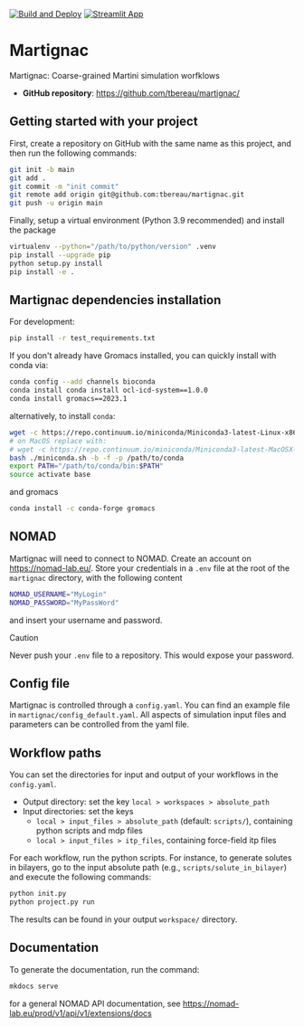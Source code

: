 [![Build and Deploy](https://github.com/tbereau/martignac/actions/workflows/main.yml/badge.svg)](https://github.com/tbereau/martignac/actions/workflows/main.yml)
[![Streamlit App](https://static.streamlit.io/badges/streamlit_badge_black_white.svg)](https://martignac.streamlit.app/)

# Martignac

Martignac: Coarse-grained Martini simulation worfklows

- **GitHub repository**: <https://github.com/tbereau/martignac/>

## Getting started with your project

First, create a repository on GitHub with the same name as this project, and then run the following commands:

``` bash
git init -b main
git add .
git commit -m "init commit"
git remote add origin git@github.com:tbereau/martignac.git
git push -u origin main
```

Finally, setup a virtual environment (Python 3.9 recommended) and install the package 

```bash
virtualenv --python="/path/to/python/version" .venv
pip install --upgrade pip
python setup.py install
pip install -e .
```

## Martignac dependencies installation 

For development:

```bash
pip install -r test_requirements.txt
```

If you don't already have Gromacs installed, you can quickly install with conda via:

```bash
conda config --add channels bioconda
conda install conda install ocl-icd-system==1.0.0
conda install gromacs==2023.1
```

alternatively, to install `conda`:
```bash
wget -c https://repo.continuum.io/miniconda/Miniconda3-latest-Linux-x86_64.sh -O miniconda.sh
# on MacOS replace with:
# wget -c https://repo.continuum.io/miniconda/Miniconda3-latest-MacOSX-x86_64.sh -O miniconda.sh
bash ./miniconda.sh -b -f -p /path/to/conda
export PATH="/path/to/conda/bin:$PATH"
source activate base
```

and gromacs
```bash
conda install -c conda-forge gromacs
```

## NOMAD

Martignac will need to connect to NOMAD. Create an account on https://nomad-lab.eu/. 
Store your credentials in a `.env` file at the root of the `martignac` directory, with the following content
```bash
NOMAD_USERNAME="MyLogin"
NOMAD_PASSWORD="MyPassWord"
```
and insert your username and password. 

> [!CAUTION]
> Never push your `.env` file to a repository. This would expose your password.

## Config file

Martignac is controlled through a `config.yaml`. You can find an example file in `martignac/config_default.yaml`. 
All aspects of simulation input files and parameters can be controlled from the yaml file. 

## Workflow paths 

You can set the directories for input and output of your workflows in the `config.yaml`. 

- Output directory: set the key `local > workspaces > absolute_path`
- Input directories: set the keys 
  - `local > input_files > absolute_path` (default: `scripts/`), containing python scripts and mdp files 
  - `local > input_files > itp_files`, containing force-field itp files

For each workflow, run the python scripts. 
For instance, to generate solutes in bilayers, go to the input absolute path (e.g., `scripts/solute_in_bilayer`) 
and execute the following commands:
```bash
python init.py
python project.py run
``` 

The results can be found in your output `workspace/` directory.

## Documentation

To generate the documentation, run the command:
```bash
mkdocs serve
```

for a general NOMAD API documentation, see https://nomad-lab.eu/prod/v1/api/v1/extensions/docs

